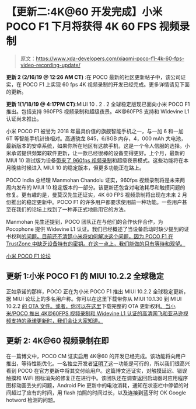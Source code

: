 # 【更新二:4K@60 开发完成】小米 POCO F1 下月将获得 4K 60 FPS 视频录制

> 原文：<https://www.xda-developers.com/xiaomi-poco-f1-4k-60-fps-video-recording-update/>

**更新 2 (2/16/19 @ 12:26 AM CT)** :在 POCO 最新的社区更新帖子中，该公司证实，在 POCO F1 上实现 60 fps 4K 视频录制的开发已经完成。更多详情请见下面的更新。

**更新 1(1/18/19 @ 4:17PM CT)**:MIUI 10 . 2 . 2 全球稳定版现已面向小米 POCO F1 推出。包括支持 960FPS 视频录制和超级夜景。4K@60FPS 支持和 Widevine L1 认证尚未推出。

小米 POCO F1 被誉为 2018 年最具价值的旗舰智能手机之一，与一加 6 和一加 6T 等智能手机针锋相对。高通骁龙 845，6/8GB 内存，4，000 mAh 大电池，最新版本的安卓系统，如果你所在地区有这款手机，这是一个令人信服的选择。小米承诺提供频繁的软件更新，让一款已经很棒的设备变得更好。上个月，最新的 MIUI 10 测试版为设备[带来了 960fps 视频录制](https://www.xda-developers.com/xiaomi-poco-f1-miui-10-beta-960fps/)和超级夜景模式。这些功能将在本月晚些时候进入 MIUI 10 的稳定版本，但更多功能正在路上。

POCO India 总经理 Manmohan Chandolu 证实，960fps 视频录制将是未来两周内发布的 MIUI 10 稳定版本的一部分。该更新还包含对电池耗尽和触摸问题的修复。更有趣的是，曼莫汉先生还证实，4K 60 FPS 视频录制将出现在未来 2 月份推出的稳定更新中。POCO F1 的许多用户都要求使用前一种功能。一些用户甚至在我们的论坛上找到了一种非正式地启用它的方法。

Manmohan 先生还提到，POCO 团队正在与他们的合作伙伴合作，为 Pocophone 提供 Widevine L1 认证。我们已经概述了当设备启动时缺少提到的证书权利[的问题。目前还不清楚小米将如何解决这个问题，因为 POCO F1 在 TrustZone 中缺乏设备特有的密钥。在这一点上，我们能做的只有等待和观望。](https://www.xda-developers.com/xiaomi-poco-f1-widevine-l1-netflix-hd/)

[小米 POCO F1 论坛 ](https://forum.xda-developers.com/poco-f1)

## 更新 1:小米 POCO F1 的 MIUI 10.2.2 全球稳定

正如承诺的那样，POCO 正在为小米 POCO F1 推出 MIUI 10.2.2 全球稳定更新，据 MIUI 论坛上的多名用户称。你可以在这里下载带你从 MIUI 10.1.30 到 MIUI 10.2.2 [的 OTA 文件。或者，你可以在这里](http://bigota.d.miui.com/V10.2.2.0.PEJMIXM/miui-blockota-beryllium_global-V10.1.3.0.PEJMIFI-V10.2.2.0.PEJMIXM-5e7ec9ad4f-9.0.zip)下载完整的 OTA 更新权利[。当小米/POCO 推出 4K@60FPS 视频录制和 Widevine L1 认证的高清网飞和亚马逊视频支持的承诺更新时，我们会让大家知道。](http://bigota.d.miui.com/V10.2.2.0.PEJMIXM/miui_POCOF1Global_V10.2.2.0.PEJMIXM_05520ce068_9.0.zip)

## 更新 2: 4K@60 视频录制在即

在一篇博文中，POCO CM 证实启用 4K@60 的开发已经完成。该功能将向用户推出，等待性能优化。一名独立开发者[证明了](https://www.xda-developers.com/enable-4k60fps-video-recording-xiaomi-poco-f1/)这一功能是可行的，所以我们很高兴看到 POCO 在官方更新中将其交付给用户。这篇博文还证实，对触摸延迟、错误触摸和 WiFi 图标消失的修复正在进行中。该团队还在调查返回启动器时应用程序图标动画丢失的问题，Android Pie 更新中的电池消耗，通知在状态栏中停留的时间超过了应有的时间，用 flash 拍照的时间过长，以及连接到蓝牙时 OK Google hotword 检测的问题。